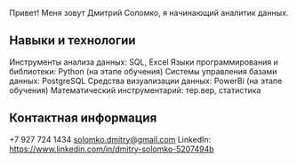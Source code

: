 Привет!
Меня зовут Дмитрий Соломко, я начинающий аналитик данных.

## Навыки и технологии
Инструменты анализа данных: SQL, Excel
Языки программирования и библиотеки: Python (на этапе обучения)
Системы управления базами данных: PostgreSQL
Средства визуализации данных: PowerBi (на этапе обучения)
Математический инструментарий: тер.вер, статистика



## Контактная информация
+7 927 724 1434
solomko.dmitry@gmail.com
LinkedIn: https://www.linkedin.com/in/dmitry-solomko-5207494b
